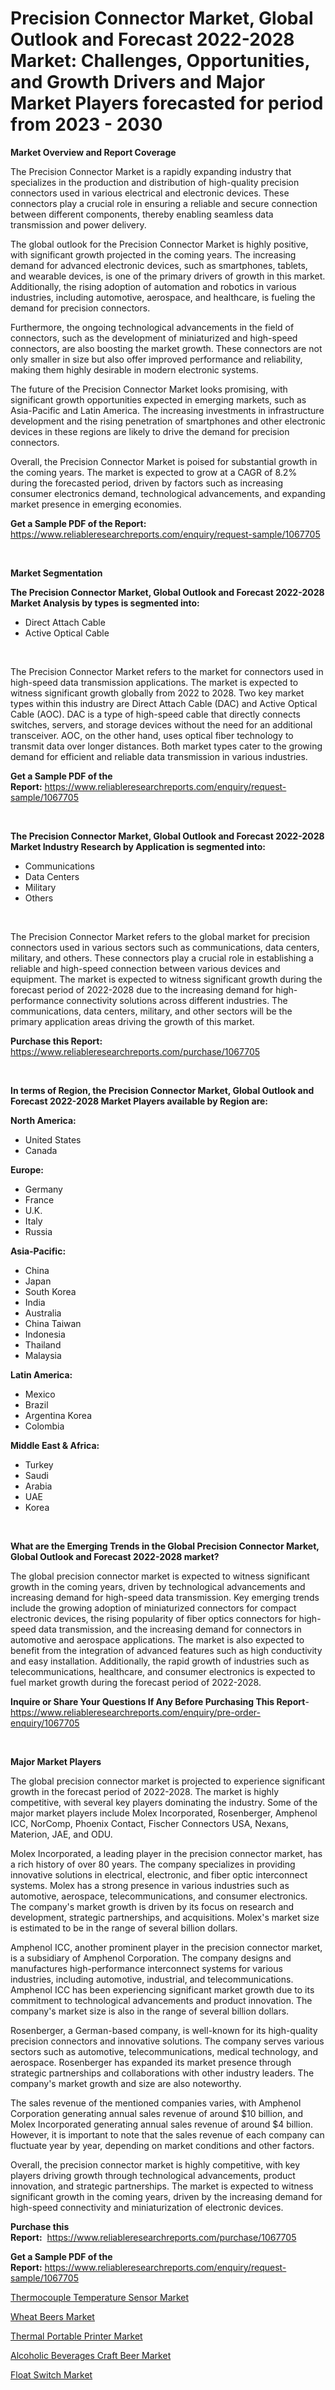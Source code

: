 <p><h1>Precision Connector Market, Global Outlook and Forecast 2022-2028 Market: Challenges, Opportunities, and Growth Drivers and Major Market Players forecasted for period from 2023 - 2030</h1></p><p><strong>Market Overview and Report Coverage</strong></p>
<p><p>The Precision Connector Market is a rapidly expanding industry that specializes in the production and distribution of high-quality precision connectors used in various electrical and electronic devices. These connectors play a crucial role in ensuring a reliable and secure connection between different components, thereby enabling seamless data transmission and power delivery.</p><p>The global outlook for the Precision Connector Market is highly positive, with significant growth projected in the coming years. The increasing demand for advanced electronic devices, such as smartphones, tablets, and wearable devices, is one of the primary drivers of growth in this market. Additionally, the rising adoption of automation and robotics in various industries, including automotive, aerospace, and healthcare, is fueling the demand for precision connectors.</p><p>Furthermore, the ongoing technological advancements in the field of connectors, such as the development of miniaturized and high-speed connectors, are also boosting the market growth. These connectors are not only smaller in size but also offer improved performance and reliability, making them highly desirable in modern electronic systems.</p><p>The future of the Precision Connector Market looks promising, with significant growth opportunities expected in emerging markets, such as Asia-Pacific and Latin America. The increasing investments in infrastructure development and the rising penetration of smartphones and other electronic devices in these regions are likely to drive the demand for precision connectors.</p><p>Overall, the Precision Connector Market is poised for substantial growth in the coming years. The market is expected to grow at a CAGR of 8.2% during the forecasted period, driven by factors such as increasing consumer electronics demand, technological advancements, and expanding market presence in emerging economies.</p></p>
<p><strong>Get a Sample PDF of the Report:</strong> <a href="https://www.reliableresearchreports.com/enquiry/request-sample/1067705">https://www.reliableresearchreports.com/enquiry/request-sample/1067705</a></p>
<p>&nbsp;</p>
<p><strong>Market Segmentation</strong></p>
<p><strong>The Precision Connector Market, Global Outlook and Forecast 2022-2028 Market Analysis by types is segmented into:</strong></p>
<p><ul><li>Direct Attach Cable</li><li>Active Optical Cable</li></ul></p>
<p>&nbsp;</p>
<p><p>The Precision Connector Market refers to the market for connectors used in high-speed data transmission applications. The market is expected to witness significant growth globally from 2022 to 2028. Two key market types within this industry are Direct Attach Cable (DAC) and Active Optical Cable (AOC). DAC is a type of high-speed cable that directly connects switches, servers, and storage devices without the need for an additional transceiver. AOC, on the other hand, uses optical fiber technology to transmit data over longer distances. Both market types cater to the growing demand for efficient and reliable data transmission in various industries.</p></p>
<p><strong>Get a Sample PDF of the Report:</strong>&nbsp;<a href="https://www.reliableresearchreports.com/enquiry/request-sample/1067705">https://www.reliableresearchreports.com/enquiry/request-sample/1067705</a></p>
<p>&nbsp;</p>
<p><strong>The Precision Connector Market, Global Outlook and Forecast 2022-2028 Market Industry Research by Application is segmented into:</strong></p>
<p><ul><li>Communications</li><li>Data Centers</li><li>Military</li><li>Others</li></ul></p>
<p>&nbsp;</p>
<p><p>The Precision Connector Market refers to the global market for precision connectors used in various sectors such as communications, data centers, military, and others. These connectors play a crucial role in establishing a reliable and high-speed connection between various devices and equipment. The market is expected to witness significant growth during the forecast period of 2022-2028 due to the increasing demand for high-performance connectivity solutions across different industries. The communications, data centers, military, and other sectors will be the primary application areas driving the growth of this market.</p></p>
<p><strong>Purchase this Report:</strong>&nbsp; <a href="https://www.reliableresearchreports.com/purchase/1067705">https://www.reliableresearchreports.com/purchase/1067705</a></p>
<p>&nbsp;</p>
<p><strong>In terms of Region, the Precision Connector Market, Global Outlook and Forecast 2022-2028 Market Players available by Region are:</strong></p>
<p>
    <p> <strong> North America: </strong>
        <ul>
            <li>United States</li>
            <li>Canada</li>
        </ul>
        </p> 
    <p> <strong> Europe: </strong>
        <ul>
            <li>Germany</li>
            <li>France</li>
            <li>U.K.</li>
            <li>Italy</li>
            <li>Russia</li>
        </ul>
        </p> 
    <p> <strong> Asia-Pacific: </strong>
        <ul>
            <li>China</li>
            <li>Japan</li>
            <li>South Korea</li>
            <li>India</li>
            <li>Australia</li>
            <li>China Taiwan</li>
            <li>Indonesia</li>
            <li>Thailand</li>
            <li>Malaysia</li>
        </ul>
        </p> 
    <p> <strong> Latin America: </strong>
        <ul>
            <li>Mexico</li>
            <li>Brazil</li>
            <li>Argentina Korea</li>
            <li>Colombia</li>
        </ul>
        </p> 
    <p> <strong> Middle East & Africa: </strong>
        <ul>
            <li>Turkey</li>
            <li>Saudi</li>
            <li>Arabia</li>
            <li>UAE</li>
            <li>Korea</li>
        </ul>
    </p>
    </p>
<p>&nbsp;</p>
<p><strong>What are the Emerging Trends in the Global Precision Connector Market, Global Outlook and Forecast 2022-2028 market?</strong></p>
<p><p>The global precision connector market is expected to witness significant growth in the coming years, driven by technological advancements and increasing demand for high-speed data transmission. Key emerging trends include the growing adoption of miniaturized connectors for compact electronic devices, the rising popularity of fiber optics connectors for high-speed data transmission, and the increasing demand for connectors in automotive and aerospace applications. The market is also expected to benefit from the integration of advanced features such as high conductivity and easy installation. Additionally, the rapid growth of industries such as telecommunications, healthcare, and consumer electronics is expected to fuel market growth during the forecast period of 2022-2028.</p></p>
<p><strong>Inquire or Share Your Questions If Any Before Purchasing This Report</strong>- <a href="https://www.reliableresearchreports.com/enquiry/pre-order-enquiry/1067705">https://www.reliableresearchreports.com/enquiry/pre-order-enquiry/1067705</a></p>
<p>&nbsp;</p>
<p><strong>Major Market Players</strong></p>
<p><p>The global precision connector market is projected to experience significant growth in the forecast period of 2022-2028. The market is highly competitive, with several key players dominating the industry. Some of the major market players include Molex Incorporated, Rosenberger, Amphenol ICC, NorComp, Phoenix Contact, Fischer Connectors USA, Nexans, Materion, JAE, and ODU.</p><p>Molex Incorporated, a leading player in the precision connector market, has a rich history of over 80 years. The company specializes in providing innovative solutions in electrical, electronic, and fiber optic interconnect systems. Molex has a strong presence in various industries such as automotive, aerospace, telecommunications, and consumer electronics. The company's market growth is driven by its focus on research and development, strategic partnerships, and acquisitions. Molex's market size is estimated to be in the range of several billion dollars.</p><p>Amphenol ICC, another prominent player in the precision connector market, is a subsidiary of Amphenol Corporation. The company designs and manufactures high-performance interconnect systems for various industries, including automotive, industrial, and telecommunications. Amphenol ICC has been experiencing significant market growth due to its commitment to technological advancements and product innovation. The company's market size is also in the range of several billion dollars.</p><p>Rosenberger, a German-based company, is well-known for its high-quality precision connectors and innovative solutions. The company serves various sectors such as automotive, telecommunications, medical technology, and aerospace. Rosenberger has expanded its market presence through strategic partnerships and collaborations with other industry leaders. The company's market growth and size are also noteworthy.</p><p>The sales revenue of the mentioned companies varies, with Amphenol Corporation generating annual sales revenue of around $10 billion, and Molex Incorporated generating annual sales revenue of around $4 billion. However, it is important to note that the sales revenue of each company can fluctuate year by year, depending on market conditions and other factors.</p><p>Overall, the precision connector market is highly competitive, with key players driving growth through technological advancements, product innovation, and strategic partnerships. The market is expected to witness significant growth in the coming years, driven by the increasing demand for high-speed connectivity and miniaturization of electronic devices.</p></p>
<p><strong>Purchase this Report:</strong>&nbsp;&nbsp;<a href="https://www.reliableresearchreports.com/purchase/1067705">https://www.reliableresearchreports.com/purchase/1067705</a></p>
<p></p>
<p><strong>Get a Sample PDF of the Report:</strong>&nbsp;<a href="https://www.reliableresearchreports.com/enquiry/request-sample/1067705">https://www.reliableresearchreports.com/enquiry/request-sample/1067705</a></p>
<p><p><a href="https://www.linkedin.com/pulse/thermocouple-temperature-sensor-market-challenges-opportunities-229ce/">Thermocouple Temperature Sensor Market</a></p><p><a href="https://www.reportprime.com/wheat-beers-r6767">Wheat Beers Market</a></p><p><a href="https://www.linkedin.com/pulse/thermal-portable-printer-market-research-report-provides-exwpc/">Thermal Portable Printer Market</a></p><p><a href="https://www.reportprime.com/alcoholic-beverages-craft-beer-r6765">Alcoholic Beverages Craft Beer Market</a></p><p><a href="https://medium.com/@ziansann43365/float-switch-market-size-growth-forecast-2023-2030-98e75768a8cd">Float Switch Market</a></p></p>